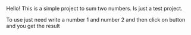 Hello! This is a simple project to sum two numbers. Is just a test project.

To use just need write a number 1 and number 2 and then click on button and you get the result
